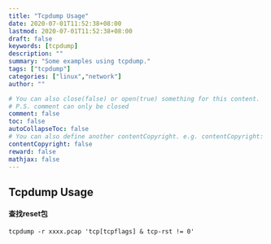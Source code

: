 ```yaml
---
title: "Tcpdump Usage"
date: 2020-07-01T11:52:38+08:00
lastmod: 2020-07-01T11:52:38+08:00
draft: false
keywords: [tcpdump]
description: ""
summary: "Some examples using tcpdump."
tags: ["tcpdump"]
categories: ["linux","network"]
author: ""

# You can also close(false) or open(true) something for this content.
# P.S. comment can only be closed
comment: false
toc: false
autoCollapseToc: false
# You can also define another contentCopyright. e.g. contentCopyright: "This is another copyright."
contentCopyright: false
reward: false
mathjax: false
---
```


## Tcpdump Usage

#### 查找reset包
```
tcpdump -r xxxx.pcap 'tcp[tcpflags] & tcp-rst != 0'
```

<!--more-->

